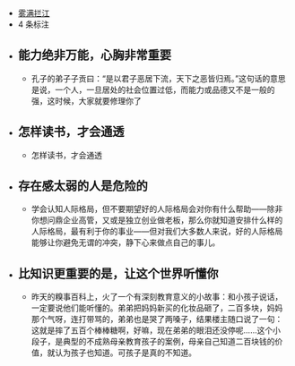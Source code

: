 - [雾满拦江](https://www.amazon.cn/s/ref=as_li_ss_tl?_encoding=UTF8&camp=536&creative=3132&field-keywords=%E6%88%91%E4%B8%8D%E8%BF%87%E4%BD%8E%E9%85%8D%E7%9A%84%E4%BA%BA%E7%94%9F&linkCode=ur2&tag=llll1-23&url=search-alias%3Dbooks)
- 4 条标注
- ## 能力绝非万能，心胸非常重要
    - 孔子的弟子子贡曰：“是以君子恶居下流，天下之恶皆归焉。”这句话的意思是说，一个人，一旦居处的社会位置过低，而能力或品德又不是一般的强，这时候，大家就要修理你了
- ## 怎样读书，才会通透
    - 怎样读书，才会通透
- ## 存在感太弱的人是危险的
    - 学会认知人际格局，但不要期望好的人际格局会对你有什么帮助——除非你想问鼎企业高管，又或是独立创业做老板，那么你就知道安排什么样的人际格局，最有利于你的事业——但对我们大多数人来说，好的人际格局能够让你避免无谓的冲突，静下心来做点自己的事儿。
- ## 比知识更重要的是，让这个世界听懂你
    - 昨天的糗事百科上，火了一个有深刻教育意义的小故事：和小孩子说话，一定要说他们能听懂的。弟弟把妈妈新买的化妆品砸了，二百多块，妈妈那个气呀，连打带骂的，弟弟也是哭了两嗓子，结果楼主随口说了一句：这就是摔了五百个棒棒糖啊，好嘛，现在弟弟的眼泪还没停呢……这个小段子，是典型的不成熟母亲教育孩子的案例，母亲自己知道二百块钱的价值，就认为孩子也知道。可孩子是真的不知道。
